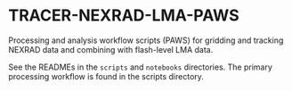 # TRACER-NEXRAD-LMA-PAWS

Processing and analysis workflow scripts (PAWS) for gridding and tracking NEXRAD data and combining with flash-level LMA data.

See the READMEs in the `scripts` and `notebooks` directories. The primary processing workflow is found in the scripts directory.
